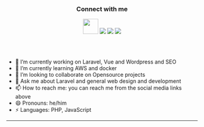 
<h3 align="center">Connect with me</h3>
<p align="center">
   <a href= "https://yetimnew.com/"><img src="https://yetimnew.com/assets/img/favicon.png" width="40"/></a>
  <a href= "https://www.linkedin.com/in/bayrem-gharssellaoui/"><img src="https://img.icons8.com/dusk/48/000000/linkedin.png"/></a>
  <a href= "https://twitter.com/Yetimyetade"><img src="https://img.icons8.com/dusk/48/000000/twitter.png"/></a>
  <a href= "https://www.facebook.com/yetimeshet.taddesse/"><img src="https://img.icons8.com/color/48/000000/facebook.png"/></a>
</p>

  

<br/><br/>


- 🔭 I’m currently working on Laravel, Vue and Wordpress and SEO
- 🌱 I’m currently learning AWS and docker
- 👯 I’m looking to collaborate on Opensource projects
- 💬 Ask me about Laravel and general web design and development
- 📫 How to reach me: you can reach me from the social media links above
- 😄 Pronouns: he/him
- ⚡ Languages: PHP, JavaScript
----

